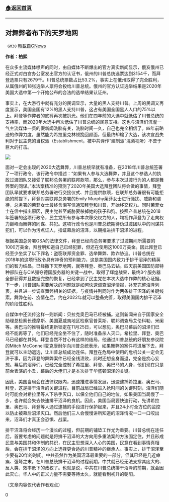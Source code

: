 ###  [:house:返回首頁](https://github.com/ourhimalayas/txt)
---

## 对舞弊者布下的天罗地网
` GM30` [轉載自GNews](https://gnews.org/zh-hans/610009/)

**作者：柏熙**

在众多主流媒体噤声的同时，由自媒体不断爆出的官方真实新闻显示，俄亥俄州已经正式对白宫办公室发出官方的认证书，俄州的川普总统选票达到3154千，而拜登选票只有2679千。川普总统票数占比53.2%，事实上在俄州取得了完全胜利，从属俄州的18张选举人票将会投给川普总统。俄州的官方认证选举结果是2020年美国大选中第一个开始公布的合法的选举结果认证州。

事实上，在大游行中就有充分的民调显示，大量的黑人支持川普。上周的民调又再度显示，美国全国有12%的黑人支持川普，这占有美国全国黑人人口的75%以上。拜登等作弊者的底裤再次被扒光。他们在四年前的大选中就低估了川普总统的支持率，而2020年大选中再次低估了川普总统的民意支持。这也与沼泽们沆瀣一气主流媒体一贯的假新闻洗脑有关，洗脑时间一久，自己也完全相信了。四年前略逊的作弊力度，虽然能为希拉里克林顿挽回颜面，但最终却输了大选，该次宣战失利对于民主党的当权派（Establishment，被中共译作“建制派”混淆视听）不啻于巨大的打击。

![]()![](https://gnews-media-offload.s3.amazonaws.com/wp-content/uploads/2020/12/02072216/115364968_wisconsin_vote.jpg)

面对一定会出现的2020大选舞弊，川普总统早就有准备，在2018年川普总统签署了一项行政令，该行政令中描述：“如果有人参与大选舞弊，并且这个参选人的执政过渡团队又接受了联邦总务署的联邦款项，那么，参与本次过渡行为的人都是舞弊案的同谋。”本法案精准的预测了2020年美国大选拜登团队将会做的事情，拜登团队早就要求联邦总务署进行交接仪式、并且提供款项，在联邦总务署很有可能拒绝的前提下，拜登对美联邦总务署的Emily Murphy茉菲女士进行骚扰、威胁和虐待，总务署的茉菲女士最终含泪写信通知拜登和川普，开始移交权力。同时茉菲女士在信中指出原因，民主党甚至威胁要杀掉她的孩子和狗。按照产普总统在2018年签署的这项行政令，民主党所有参与本次移交权力的人，均视作拜登为了走向权力巅峰而舞弊的同谋、共犯。这项行政令也是川普总统期待伪过渡团队中的同谋共犯们，可以作为污点证人，指证幕后的沼泽，以期推进排干沼泽的进程。

根据美国总务署GSA的法律文件，拜登已经向总务署要求了过渡期间所需要的1000万美金，拜登明知道自己已经犯罪，但还在使用这1000万美金。因此拜登已经至少坐实了以下罪名：盗窃联邦资金罪、选举舞弊、欺诈胁迫。川普总统在2018年的这项行政令具有神奇的预判能力，这是美国国内致力于排干沼泽的精英们的智力结晶。已经撒下天罗地网，就等拜登、奥巴马去钻。四天前美国国防部特种部队在与CIA强夺德国服务器的关键一战中，取得了辉煌战果，最终3个服务器全部获得并且数据完整的恢复，已经拿到了民主党在本次大选中作弊的核心证据。下一步，川普团队需要解决的问题就是如何快速调查沼泽情报，补充完整沼泽列表，并且进一步调查舞弊相关的证据。与疫情并列同时作为两条排干沼泽的关键线索，舞弊在前、疫情在后，约在2022年就可以整备完善，取得美国国内排干沼泽的阶段性胜利。

自媒体中还流传这样一则新闻：贝拉克奥巴马已经被捕。这则新闻来自于国家安全助理总检察长德摩斯、美国夏威夷地区检察官普莱斯、联邦调查局艾伦科勒、米阑等。奥巴马的推特最终更新锁定在11月25日，可以想见，奥巴马幕后的沼泽们已经不能再等了，他们已经完全坐不住了，随时准备杀人灭口。希拉里、拜登、奥巴马已经都在其列。拜登当然不甘心有这样的结局，他通过川普总统的好朋友参议院的Mitch McConnell麦克康耐尔向川普总统表示，如果舞弊的案件将进展下去，拜登就可以主动退选，让川普总统成功连任。拜登在危局中使用的危机公关一定会无济于事，因为拜登的舞弊案件已经全线溃败，此时还想全身而退，完全是痴心妄想。幕后的沼泽们，已经完全控制了希拉里、拜登、奥巴马的人身，他们现在只是前台表演的小丑，幕后的大佬们才是本次排干华盛顿沼泽的关键。

因此，美国当局会在法律权限内，迅速推进事情发展，迅速逮捕希拉里、奥巴马、拜登，这是排干沼泽的关键进程。目前战局已经进入抢时间的关键时刻，沼泽们随时可能会对希拉里等人下杀手灭口，以保全他们自己的地位，如果美国当局慢了一步，也许就会失去快速排干沼泽的良机。因此，美国当局要快速行动，先讲希拉里、奥巴马、拜登等人通过逮捕的手段进行保护起来，并且24小时全方位的监控以防止被幕后沼泽灭口。然后他们三人会慢慢讲所知道的沼泽情况一口一口咬出来，沼泽们才真正会恐惧、战栗。

排干沼泽将会经历一个漫长的过程，但前期的铺垫工作尤为重要。川普总统在连任后，首要考虑的问题就是将排干沼泽的大方向用多重法案的方法固定住，并且形成民意与美国共和体制的共识，在民主思想深入人心的美国，民意在看到事情真相后，会在排干沼泽的方向上选择更合适的川普精神的继承人。事实上，排干沼泽至少要有20年的时间。中共虽然作为美国沼泽最重要的一部分，但其已经是几近瘫痪、强弩之末。在川普总统排干沼泽的过程前期，中共就已经无法支撑其庞大的、反人类、效率低下的政权了。也就是说，中共在川普总统排干沼泽的前期，就会因此灭亡。华人中的正义力量不需要等待太久，就能看到初升的朝阳。

（文章内容仅代表作者观点）

0
